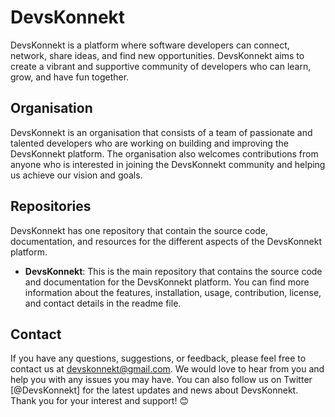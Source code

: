 # DevsKonnekt

DevsKonnekt is a platform where software developers can connect, network, share ideas, and find new opportunities. DevsKonnekt aims to create a vibrant and supportive community of developers who can learn, grow, and have fun together.

## Organisation

DevsKonnekt is an organisation that consists of a team of passionate and talented developers who are working on building and improving the DevsKonnekt platform. The organisation also welcomes contributions from anyone who is interested in joining the DevsKonnekt community and helping us achieve our vision and goals.

## Repositories

DevsKonnekt has one repository that contain the source code, documentation, and resources for the different aspects of the DevsKonnekt platform.
- **DevsKonnekt**: This is the main repository that contains the source code and documentation for the DevsKonnekt platform. You can find more information about the features, installation, usage, contribution, license, and contact details in the readme file.

## Contact

If you have any questions, suggestions, or feedback, please feel free to contact us at devskonnekt@gmail.com. We would love to hear from you and help you with any issues you may have. You can also follow us on Twitter [@DevsKonnekt] for the latest updates and news about DevsKonnekt. Thank you for your interest and support! 😊
